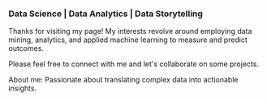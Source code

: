###                                                         Data Science | Data Analytics | Data Storytelling

Thanks for visiting my page! My interests revolve around employing data mining, analytics, and applied machine learning to measure and predict outcomes. 

Please feel free to connect with me and let's collaborate on some projects.

About me: Passionate about translating complex data into actionable insights.



<!--
**artwang31/artwang31** is a ✨ _special_ ✨ repository because its `README.md` (this file) appears on your GitHub profile.

Here are some ideas to get you started:

- 🔭 I’m currently working on ...
- 🌱 I’m currently learning ...
- 👯 I’m looking to collaborate on ...
- 🤔 I’m looking for help with ...
- 💬 Ask me about ...
- 📫 How to reach me: ...
- 😄 Pronouns: ...
- ⚡ Fun fact: ...
-->
